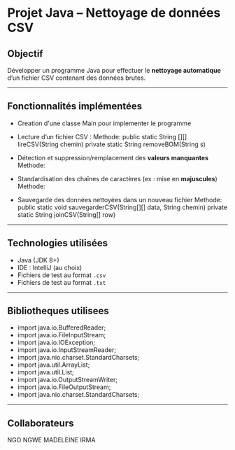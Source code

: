#  Projet Java – Nettoyage de données CSV

## Objectif
Développer un programme Java pour effectuer le **nettoyage automatique** d’un fichier CSV contenant des données brutes.

---

##  Fonctionnalités implémentées

- Creation d'une classe Main pour implementer le programme
  
- Lecture d’un fichier CSV :
  Methode:
  public static String [][] lireCSV(String chemin)
  private static String removeBOM(String s)

- Détection et suppression/remplacement des **valeurs manquantes**
  Methode:
  
- Standardisation des chaînes de caractères (ex : mise en **majuscules**)
  Methode:
  
- Sauvegarde des données nettoyées dans un nouveau fichier
  Methode:
  public static void sauvegarderCSV(String[][] data, String chemin)
  private static String joinCSV(String[] row)


---

##  Technologies utilisées

- Java (JDK 8+)
- IDE : IntelliJ (au choix)
- Fichiers de test au format `.csv`
- Fichiers de test au format `.txt`

---
## Bibliotheques utilisees

- import java.io.BufferedReader;
- import java.io.FileInputStream;
- import java.io.IOException;
- import java.io.InputStreamReader;
- import java.nio.charset.StandardCharsets;
- import java.util.ArrayList;
- import java.util.List;
- import java.io.OutputStreamWriter;
- import java.io.FileOutputStream;
- import java.nio.charset.StandardCharsets;

---
## Collaborateurs 
NGO NGWE MADELEINE IRMA



